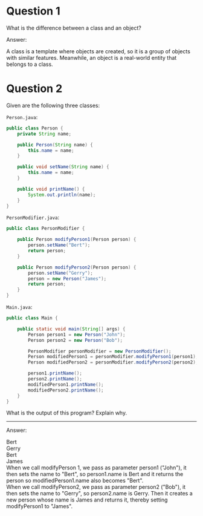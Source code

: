 # Question 1

What is the difference between a class and an object?


Answer:

A class is a template where objects are created, so it is a group of objects with similar features. 
Meanwhile, an object is a real-world entity that belongs to a class.

# Question 2

Given are the following three classes:

`Person.java`:

```java
public class Person {
    private String name;

    public Person(String name) {
        this.name = name;
    }

    public void setName(String name) {
        this.name = name;
    }

    public void printName() {
        System.out.println(name);
    }
}
```

`PersonModifier.java`:

```java
public class PersonModifier {

    public Person modifyPerson1(Person person) {
        person.setName("Bert");
        return person;
    }

    public Person modifyPerson2(Person person) {
        person.setName("Gerry");
        person = new Person("James");
        return person;
    }
}
```

`Main.java`:

```java
public class Main {

    public static void main(String[] args) {
        Person person1 = new Person("John");
        Person person2 = new Person("Bob");

        PersonModifier personModifier = new PersonModifier();
        Person modifiedPerson1 = personModifier.modifyPerson1(person1);
        Person modifiedPerson2 = personModifier.modifyPerson2(person2);

        person1.printName();
        person2.printName();
        modifiedPerson1.printName();
        modifiedPerson2.printName();
    }
}
```

What is the output of this program? Explain why.

___

Answer:

Bert \
Gerry \
Bert \
James \
When we call modifyPerson 1, we pass as parameter person1 ("John"), it then sets the name to "Bert", so person1.name is Bert and it returns the person so modifiedPerson1.name also becomes "Bert". \
When we call  modifyPerson2, we pass as parameter person2 ("Bob"), it then sets the name to "Gerry", so person2.name is Gerry. Then it creates a new person whose name is James and returns it, thereby setting modifyPerson1 to "James".


